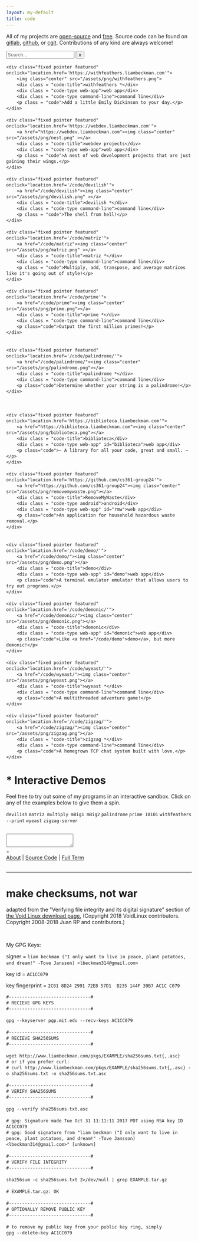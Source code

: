 ```yaml
---
layout: my-default
title: code
---
```


<div class="rainbow-box">
    <p>All of my projects are <a href="https://opensource.org/osd-annotated">open-source</a> and <a href="https://www.gnu.org/philosophy/free-sw.en.html">free</a>. Source code can be found on <a href="https://gitlab.com/lbeckman314/">gitlab</a>, <a href="https://github.com/lbeckman314">github</a>, or <a href="https://git.liambeckman.com">cgit</a>. Contributions of any kind are always welcome!</p>
</div>

<div class="inline-content">
<input id="program-search" type="text_input" name="search" placeholder="Search...">
<button id="clear">x</button>
</div>


<div class="container">

    <div class="fixed pointer featured" onclick="location.href='https://withfeathers.liambeckman.com'">
        <img class="center" src="/assets/png/withfeathers.png">
        <div class = "code-title">withfeathers *</div>
        <div class = "code-type web-app">web app</div>
        <div class = "code-type command-line">command line</div>
        <p class = "code">Add a little Emily Dickinson to your day.</p>
    </div>

    <div class="fixed pointer featured" onclick="location.href='https://webdev.liambeckman.com'">
        <a href="https://webdev.liambeckman.com"><img class="center" src="/assets/png/nest.png" ></a>
        <div class = "code-title">webdev projects</div>
        <div class = "code-type web-app">web app</div>
        <p class = "code">A nest of web development projects that are just gaining their wings.</p>
    </div>

    <div class="fixed pointer featured" onclick="location.href='/code/devilish'">
        <a href="/code/devilish"><img class="center" src="/assets/png/devilish.png" ></a>
        <div class = "code-title">devilish *</div>
        <div class = "code-type command-line">command line</div>
        <p class = "code">The shell from hell!</p>
    </div>

    <div class="fixed pointer featured" onclick="location.href='/code/matriz'">
        <a href="/code/matriz"><img class="center" src="/assets/png/matriz.png" ></a>
        <div class = "code-title">matriz *</div>
        <div class = "code-type command-line">command line</div>
        <p class = "code">Multiply, add, transpose, and average matrices like it's going out of style!</p>
    </div>

    <div class="fixed pointer featured" onclick="location.href='/code/prime'">
        <a href="/code/prime"><img class="center" src="/assets/png/prime.png"></a>
        <div class = "code-title">prime *</div>
        <div class = "code-type command-line">command line</div>
        <p class="code">Output the first million primes!</p>
    </div>


    <div class="fixed pointer featured" onclick="location.href='/code/palindrome/'">
        <a href="/code/palindrome/"><img class="center" src="/assets/png/palindrome.png"></a>
        <div class = "code-title">palindrome *</div>
        <div class = "code-type command-line">command line</div>
        <p class="code">Determine whether your string is a palindrome!</p>
    </div>



    <div class="fixed pointer featured" onclick="location.href='https://biblioteca.liambeckman.com'">
        <a href="https://biblioteca.liambeckman.com"><img class="center" src="/assets/png/biblioteca.png"></a>
        <div class = "code-title">biblioteca</div>
        <div class = "code-type web-app" id="biblioteca">web app</div>
        <p class="code">~ A library for all your code, great and small. ~</p>
    </div>

    <div class="fixed pointer featured" onclick="location.href='https://github.com/cs361-group24'">
        <a href="https://github.com/cs361-group24"><img class="center" src="/assets/png/removemywaste.png"></a>
        <div class = "code-title">RemoveMyWaste</div>
        <div class = "code-type android">android</div>
        <div class = "code-type web-app" id="rmw">web app</div>
        <p class="code">An application for household hazardous waste removal.</p>
    </div>


    <div class="fixed pointer featured" onclick="location.href='/code/demo/'">
        <a href="/code/demo/"><img class="center" src="/assets/png/demo.png"></a>
        <div class = "code-title">demo</div>
        <div class = "code-type web-app" id="demo">web app</div>
        <p class="code">A terminal emulator emulator that allows users to try out programs.</p>
    </div>

    <div class="fixed pointer featured" onclick="location.href='/code/demonic/'">
        <a href="/code/demonic/"><img class="center" src="/assets/png/demonic.png"></a>
        <div class = "code-title">demonic</div>
        <div class = "code-type web-app" id="demonic">web app</div>
        <p class="code">Like <a href="/code/demo">demo</a>, but more demonic!</p>
    </div>

    <div class="fixed pointer featured" onclick="location.href='/code/wyeast/'">
        <a href="/code/wyeast/"><img class="center" src="/assets/png/wyeast.png"></a>
        <div class = "code-title">wyeast *</div>
        <div class = "code-type command-line">command line</div>
        <p class="code">A multithreaded adventure game!</p>
    </div>

    <div class="fixed pointer featured" onclick="location.href='/code/zigzag/'">
        <a href="/code/zigzag/"><img class="center" src="/assets/png/zigzag.png"></a>
        <div class = "code-title">zigzag *</div>
        <div class = "code-type command-line">command line</div>
        <p class="code">A homegrown TCP chat system built with love.</p>
    </div>

</div>

# * Interactive Demos

Feel free to try out some of my programs in an interactive sandbox. Click on any of the examples below to give them a spin.


<div class="demo-examples-container">
    <code class="demo-examples">devilish</code>
    <code class="demo-examples">matriz multiply mBig1 mBig2</code>
    <code class="demo-examples">palindrome</code>
    <code class="demo-examples">prime 10101</code>
    <code class="demo-examples">withfeathers --print</code>
    <code class="demo-examples">wyeast</code>
    <code class="demo-examples">zigzag-server</code>
</div>

<pre id="info"></pre>
<div id="terminal">
    <textarea class="terminals"></textarea>
</div>
<script src="/assets/js/demo.js"></script>
<script type="text/javascript">MYLIBRARY.init(["prime 10101"]);</script>

<div id="button-container">
    <span id="duplicate-terminal">+</span>
    <div class="what-is-this">
        <a href="/code/demo">About</a>
        |
        <a href="https://github.com/lbeckman314/demo">Source Code</a>
        |
        <a href="https://liambeckman.com/code/term">Full Term</a>
    </div>
</div>

<br />

<hr />

<h1 id="security">make checksums, not war</h1>

adapted from the "Verifying file integrity and its digital signature" section of <a href="https://www.voidlinux.org/download/#verifying-file-integrity-and-its-digital-signature">the Void Linux download page.</a> (Copyright 2018 VoidLinux contributors. Copyright 2008-2018 Juan RP and contributors.)

<br />

My GPG Keys:

signer = `liam beckman ("I only want to live in peace, plant potatoes, and dream!" -Tove Jansson) <lbeckman314@gmail.com>`

key id = `AC1CC079`

key fingerprint = `2C81 8D24 2991 72E8 57D1  B235 144F 39B7 AC1C C079`


```shell
#-------------------------------#
# RECIEVE GPG KEYS
#-------------------------------#

gpg --keyserver pgp.mit.edu --recv-keys AC1CC079

#-------------------------------#
# RECIEVE SHA256SUMS
#-------------------------------#

wget http://www.liambeckman.com/pkgs/EXAMPLE/sha256sums.txt{,.asc}
# or if you prefer curl:
# curl http://www.liambeckman.com/pkgs/EXAMPLE/sha256sums.txt{,.asc} -o sha256sums.txt -o sha256sums.txt.asc

#-------------------------------#
# VERIFY SHA256SUMS
#-------------------------------#

gpg --verify sha256sums.txt.asc

# gpg: Signature made Tue Oct 31 11:11:11 2017 PDT using RSA key ID AC1CC079
# gpg: Good signature from "liam beckman ("I only want to live in peace, plant potatoes, and dream!" -Tove Jansson) <lbeckman314@gmail.com>" [unknown]

#-------------------------------#
# VERIFY FILE INTEGRITY
#-------------------------------#

sha256sum -c sha256sums.txt 2>/dev/null | grep EXAMPLE.tar.gz

# EXAMPLE.tar.gz: OK

#-------------------------------#
# OPTIONALLY REMOVE PUBLIC KEY
#-------------------------------#

# to remove my public key from your public key ring, simply
gpg --delete-key AC1CC079
```


<script>
    // wait until the DOM before starting buttons
    document.addEventListener('DOMContentLoaded', bindButtons);

function bindButtons() {
    let rmw = document.getElementById('rmw');
    rmw.onclick = function(e) {
        // https://stackoverflow.com/questions/2385113/howto-div-with-onclick-inside-another-div-with-onclick-javascript
        if (!e) var e = window.event;
        e.cancelBubble = true;
        if (e.stopPropagation) e.stopPropagation();
        location.href='https://removemywaste.liambeckman.com/';
    }
}

$(document).ready(function() {
    $("#program-search").on("input", function(){
        console.log(this.value);
        let value = this.value;
        iter(value);
    });

    $("#clear").click(function() {
        $("#program-search")[0].value = "";
        let val = $("#program-search")[0].value;
        console.log("value:", val);
        iter("");
    });

    function iter(value){
        $(".featured").each(function() {
            if (this.outerHTML.includes(value)) {
                console.log("this:", this.outerHTML);
                $(this).css("display", "unset");
            }
            else {
                $(this).css("display", "none");
            }
        });
    }
});
</script>
